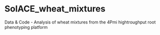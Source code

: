 # SolACE_wheat_mixtures
Data &amp; Code - Analysis of wheat mixtures from the 4Pmi hightroughput root phenotyping platform
